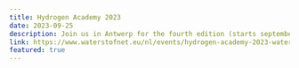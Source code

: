 ```yaml
---
title: Hydrogen Academy 2023
date: 2023-09-25
description: Join us in Antwerp for the fourth edition (starts september 25).
link: https://www.waterstofnet.eu/nl/events/hydrogen-academy-2023-waterstof-van-a-tot-z
featured: true
---
```

